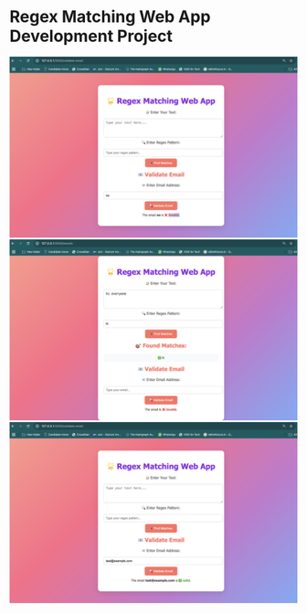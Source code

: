 # Regex Matching Web App Development Project

![img-1](out-2.png)
![img-1](out-3.png)
![img-1](out-4.png)
